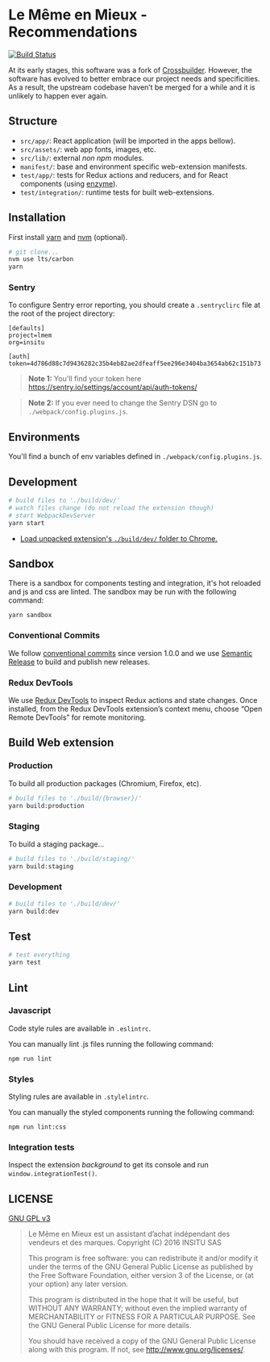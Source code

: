 # Le Même en Mieux - Recommendations

[![Build Status](https://semaphoreci.com/api/v1/projects/02861938-a833-4f0e-938d-9bb2cd5ae49f/965710/shields_badge.svg)](https://semaphoreci.com/bmenant_lmem/extension)

At its early stages, this software was a fork of [Crossbuilder](https://github.com/zalmoxisus/crossbuilder).
However, the software has evolved to better embrace our project needs and specificities. 
As a result, the upstream codebase haven’t be merged for a while and it is unlikely to happen ever again.

## Structure

- `src/app/`: React application (will be imported in the apps bellow).
- `src/assets/`: web app fonts, images, etc.
- `src/lib/`: external _non npm_ modules.
- `manifest/`: base and environment specific web-extension manifests.
- `test/app/`: tests for Redux actions and reducers, and for React components (using [enzyme](http://airbnb.io/enzyme/)).
- `test/integration/`: runtime tests for built web-extensions.

## Installation

First install [yarn](https://yarnpkg.com/) and [nvm](https://github.com/creationix/nvm) (optional).

```bash
# git clone...
nvm use lts/carbon
yarn
```

### Sentry

To configure Sentry error reporting, you should create a `.sentryclirc` file at the root of the project directory:
```
[defaults]
project=lmem
org=insitu

[auth]
token=4d786d88c7d9436282c35b4eb82ae2dfeaff5ee296e3404ba3654ab62c151b73
```
> **Note 1:** You'll find your token here https://sentry.io/settings/account/api/auth-tokens/

> **Note 2:** If you ever need to change the Sentry DSN go to `./webpack/config.plugins.js`.

## Environments
You'll find a bunch of env variables defined in `./webpack/config.plugins.js`.

## Development

```bash
# build files to './build/dev/'
# watch files change (do not reload the extension though)
# start WebpackDevServer
yarn start
```

- [Load unpacked extension's `./build/dev/` folder to Chrome.](https://developer.chrome.com/extensions/getstarted#unpacked)

## Sandbox
There is a sandbox for components testing and integration, it's hot reloaded and js and css are linted.
The sandbox may be run with the following command:
```
yarn sandbox
```

### Conventional Commits

We follow [conventional commits](https://conventionalcommits.org/) since version 1.0.0 and
we use [Semantic Release](https://github.com/semantic-release/semantic-release) to build and publish new releases.

### Redux DevTools

We use [Redux DevTools](https://extension.remotedev.io/) to inspect Redux actions and state changes. 
Once installed, from the Redux DevTools extension’s context menu, choose “Open Remote DevTools” for remote monitoring.

## Build Web extension

### Production

To build all production packages (Chromium, Firefox, etc).

```bash
# build files to './build/{browser}/'
yarn build:production
```

### Staging

To build a staging package...

```bash
# build files to './build/staging/'
yarn build:staging
```

### Development

```bash
# build files to './build/dev/'
yarn build:dev
```

## Test

```bash
# test everything
yarn test
```

## Lint

### Javascript
Code style rules are available in `.eslintrc`.

You can manually lint .js files running the following command:
```
npm run lint
```

### Styles
Styling rules are available in `.stylelintrc`.

You can manually the styled components running the following command:
```
npm run lint:css
```

### Integration tests

Inspect the extension _background_ to get its console and run `window.integrationTest()`.

## LICENSE

[GNU GPL v3](LICENSE)

>    Le Même en Mieux est un assistant d’achat indépendant des vendeurs et des marques.
>    Copyright (C) 2016  INSITU SAS
>
>    This program is free software: you can redistribute it and/or modify
>    it under the terms of the GNU General Public License as published by
>    the Free Software Foundation, either version 3 of the License, or
>    (at your option) any later version.
>
>    This program is distributed in the hope that it will be useful,
>    but WITHOUT ANY WARRANTY; without even the implied warranty of
>    MERCHANTABILITY or FITNESS FOR A PARTICULAR PURPOSE.  See the
>    GNU General Public License for more details.
>
>    You should have received a copy of the GNU General Public License
>    along with this program.  If not, see <http://www.gnu.org/licenses/>.
